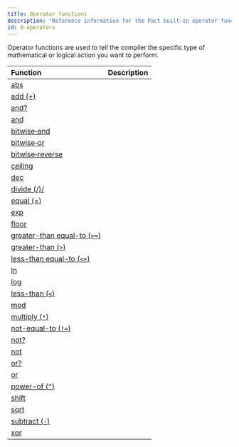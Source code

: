 ```yaml
---
title: Operator functions
description: "Reference information for the Pact built-in operator functions."
id: 0-operators
---
```


Operator functions are used to tell the compiler the specific type of mathematical or logical action you want to perform.

| Function | Description |
| :-------- | :----------- |
| [abs](/pact-5/Operators/abs) | |
| [add (+)](/pact-5/Operators/add) | |
| [and?](/pact-5/Operators/and-q) | |
| [and](/pact-5/Operators/and) | |
| [bitwise&#8209;and](/pact-5/Operators/bitwise-and) |  |
| [bitwise&#8209;or](/pact-5/Operators/bitwise-or) | |
| [bitwise&#8209;reverse](/pact-5/Operators/bitwise-reverse) | |
| [ceiling](/pact-5/Operators/ceiling) |  |
| [dec](/pact-5/Operators/dec) |  |
| [divide (/)/](/pact-5/Operators/div) | |
| [equal (=)](/pact-5/Operators/eq) | |
| [exp](/pact-5/Operators/exp) | |
| [floor](/pact-5/Operators/floor) | |
| [greater-than equal-to (`>=`)](/pact-5/Operators/geq) | |
| [greater-than (`>`)](/pact-5/Operators/gt) | |
| [less-than equal-to (`<=`)](/pact-5/Operators/leq) | |
| [ln](/pact-5/Operators/ln) | |
| [log](/pact-5/Operators/log) | |
| [less-than (`<`)](/pact-5/Operators/lt) | |
| [mod](/pact-5/Operators/mod) | |
| [multiply (`*`)](/pact-5/Operators/mult) | |
| [not-equal-to (`!=`)](/pact-5/Operators/neq) | |
| [not?](/pact-5/Operators/not-q) | |
| [not](/pact-5/Operators/not) | |
| [or?](/pact-5/Operators/or-q) | |
| [or](/pact-5/Operators/or) | |
| [power-of (`^`)](/pact-5/Operators/pow) | |
| [shift](/pact-5/Operators/shift) | |
| [sqrt](/pact-5/Operators/sqrt) | |
| [subtract (`-`)](/pact-5/Operators/sub) | |
| [xor](/pact-5/Operators/xor) | |

